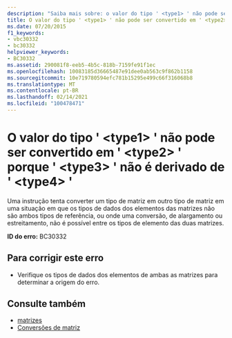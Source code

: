 ```yaml
---
description: "Saiba mais sobre: o valor do tipo ' <type1> ' não pode ser convertido em ' <type2> ' porque ' <type3> ' não é derivado de ' <type4> '"
title: O valor do tipo ' <type1> ' não pode ser convertido em ' <type2> ' porque ' <type3> ' não é derivado de ' <type4> '
ms.date: 07/20/2015
f1_keywords:
- vbc30332
- bc30332
helpviewer_keywords:
- BC30332
ms.assetid: 290081f8-eeb5-4b5c-818b-7159fe91f1ec
ms.openlocfilehash: 10083185d36665487e91dee0ab563c9f862b1158
ms.sourcegitcommit: 10e719780594efc781b15295e499c66f316068b8
ms.translationtype: MT
ms.contentlocale: pt-BR
ms.lasthandoff: 02/14/2021
ms.locfileid: "100478471"
---
```

# <a name="value-of-type-type1-cannot-be-converted-to-type2-because-type3-is-not-derived-from-type4"></a>O valor do tipo ' \<type1> ' não pode ser convertido em ' \<type2> ' porque ' \<type3> ' não é derivado de ' \<type4> '

Uma instrução tenta converter um tipo de matriz em outro tipo de matriz em uma situação em que os tipos de dados dos elementos das matrizes não são ambos tipos de referência, ou onde uma conversão, de alargamento ou estreitamento, não é possível entre os tipos de elemento das duas matrizes.  
  
 **ID do erro:** BC30332  
  
## <a name="to-correct-this-error"></a>Para corrigir este erro  
  
- Verifique os tipos de dados dos elementos de ambas as matrizes para determinar a origem do erro.  
  
## <a name="see-also"></a>Consulte também

- [matrizes](../programming-guide/language-features/arrays/index.md)
- [Conversões de matriz](../programming-guide/language-features/data-types/array-conversions.md)
